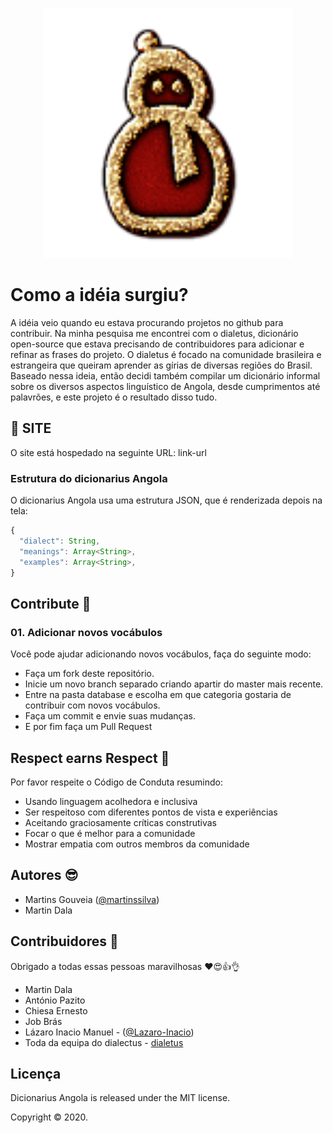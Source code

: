 <p align="center">
  <img width="400" height="auto" src="resource/icon/favicon.png"/>
</p>

# Como a idéia surgiu?

 A idéia veio quando eu estava procurando projetos no github para contribuir. Na minha pesquisa me encontrei com o dialetus, dicionário open-source que estava precisando de contribuidores para adicionar e refinar as frases do projeto. O dialetus é focado na comunidade brasileira e estrangeira que queiram aprender as gírias de diversas regiões do Brasil. Baseado nessa ideia, então decidi também compilar um dicionário informal sobre os diversos aspectos linguístico de Angola, desde cumprimentos até palavrões, e este projeto é o resultado disso tudo.

## 📃 SITE

O site está hospedado na seguinte URL: link-url


### Estrutura do dicionarius Angola

O dicionarius Angola usa uma estrutura JSON, que é renderizada depois na tela:

```js
{
  "dialect": String,
  "meanings": Array<String>,
  "examples": Array<String>,
}
```


## Contribute 🍕
### 01. Adicionar novos vocábulos

Você pode ajudar adicionando novos vocábulos, faça do seguinte modo:

- Faça um fork deste repositório.
- Inicie um novo branch separado criando apartir do master mais recente.
- Entre na pasta database e escolha em que categoria gostaria de contribuir com novos vocábulos.
- Faça um commit e envie suas mudanças.
- E por fim faça um Pull Request

## Respect earns Respect 👏

Por favor respeite o Código de Conduta resumindo:

- Usando linguagem acolhedora e inclusiva
- Ser respeitoso com diferentes pontos de vista e experiências
- Aceitando graciosamente críticas construtivas
- Focar o que é melhor para a comunidade
- Mostrar empatia com outros membros da comunidade

## Autores 😎

- Martins Gouveia ([@martinssilva](https://martinssilva.github.io/))
- Martin Dala

## Contribuidores 🎉
Obrigado a todas essas pessoas maravilhosas ❤😍👍👌

- Martin Dala
- António Pazito
- Chiesa Ernesto
- Job Brás
- Lázaro Inacio Manuel - ([@Lazaro-Inacio](https://github.com/Lazaro-Inacio/))
- Toda da equipa do dialectus - [dialetus](https://github.com/mvfsillva/dialetus)

## Licença

Dicionarius Angola is released under the MIT license.

Copyright © 2020.